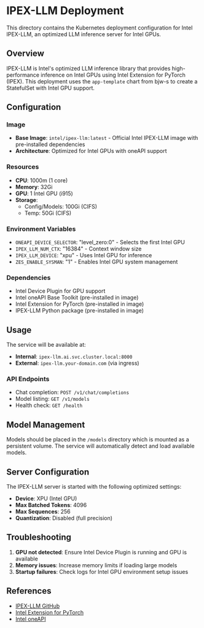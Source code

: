 # IPEX-LLM Deployment

This directory contains the Kubernetes deployment configuration for Intel IPEX-LLM, an optimized LLM inference server for Intel GPUs.

## Overview

IPEX-LLM is Intel's optimized LLM inference library that provides high-performance inference on Intel GPUs using Intel Extension for PyTorch (IPEX). This deployment uses the `app-template` chart from bjw-s to create a StatefulSet with Intel GPU support.

## Configuration

### Image
- **Base Image**: `intel/ipex-llm:latest` - Official Intel IPEX-LLM image with pre-installed dependencies
- **Architecture**: Optimized for Intel GPUs with oneAPI support

### Resources
- **CPU**: 1000m (1 core)
- **Memory**: 32Gi
- **GPU**: 1 Intel GPU (i915)
- **Storage**:
  - Config/Models: 100Gi (CIFS)
  - Temp: 50Gi (CIFS)

### Environment Variables
- `ONEAPI_DEVICE_SELECTOR`: "level_zero:0" - Selects the first Intel GPU
- `IPEX_LLM_NUM_CTX`: "16384" - Context window size
- `IPEX_LLM_DEVICE`: "xpu" - Uses Intel GPU for inference
- `ZES_ENABLE_SYSMAN`: "1" - Enables Intel GPU system management

### Dependencies
- Intel Device Plugin for GPU support
- Intel oneAPI Base Toolkit (pre-installed in image)
- Intel Extension for PyTorch (pre-installed in image)
- IPEX-LLM Python package (pre-installed in image)

## Usage

The service will be available at:
- **Internal**: `ipex-llm.ai.svc.cluster.local:8000`
- **External**: `ipex-llm.your-domain.com` (via ingress)

### API Endpoints
- Chat completion: `POST /v1/chat/completions`
- Model listing: `GET /v1/models`
- Health check: `GET /health`

## Model Management

Models should be placed in the `/models` directory which is mounted as a persistent volume. The service will automatically detect and load available models.

## Server Configuration

The IPEX-LLM server is started with the following optimized settings:
- **Device**: XPU (Intel GPU)
- **Max Batched Tokens**: 4096
- **Max Sequences**: 256
- **Quantization**: Disabled (full precision)

## Troubleshooting

1. **GPU not detected**: Ensure Intel Device Plugin is running and GPU is available
2. **Memory issues**: Increase memory limits if loading large models
3. **Startup failures**: Check logs for Intel GPU environment setup issues

## References

- [IPEX-LLM GitHub](https://github.com/intel/ipex-llm)
- [Intel Extension for PyTorch](https://github.com/intel/intel-extension-for-pytorch)
- [Intel oneAPI](https://www.intel.com/content/www/us/en/developer/tools/oneapi/overview.html)
